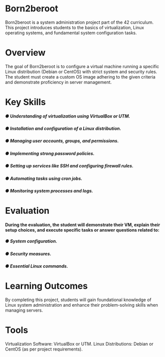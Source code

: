 # Born2beroot
Born2beroot is a system administration project part of the 42 curriculum. This project introduces students to the basics of virtualization, Linux operating systems, and fundamental system configuration tasks.

# Overview
The goal of Born2beroot is to configure a virtual machine running a specific Linux distribution (Debian or CentOS) with strict system and security rules. The student must create a custom OS image adhering to the given criteria and demonstrate proficiency in server management.

# Key Skills
##### ● Understanding of virtualization using VirtualBox or UTM.
##### ● Installation and configuration of a Linux distribution.
##### ● Managing user accounts, groups, and permissions.
##### ● Implementing strong password policies.
##### ● Setting up services like SSH and configuring firewall rules.
##### ● Automating tasks using cron jobs.
##### ● Monitoring system processes and logs.
# Evaluation
#### During the evaluation, the student will demonstrate their VM, explain their setup choices, and execute specific tasks or answer questions related to:

##### ● System configuration.
##### ● Security measures.
##### ● Essential Linux commands.
# Learning Outcomes
By completing this project, students will gain foundational knowledge of Linux system administration and enhance their problem-solving skills when managing servers.

# Tools
Virtualization Software: VirtualBox or UTM.
Linux Distributions: Debian or CentOS (as per project requirements).
